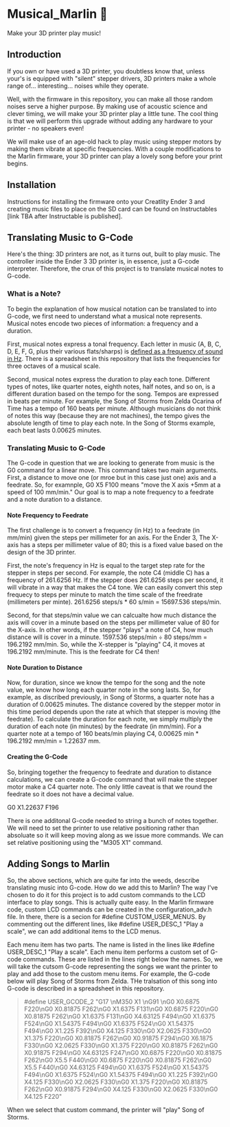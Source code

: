 # Musical_Marlin  :musical_score:
Make your 3D printer play music!

## Introduction
If you own or have used a 3D printer, you doubtless know that, unless your's is equipped with "silent" stepper drivers, 3D printers make a whole range of... interesting... noises while they operate.

Well, with the firmware in this repository, you can make all those random noises serve a higher purpose. By making use of acoustic science and clever timing, we will make your 3D printer play a little tune. The cool thing is that we will perform this upgrade without adding any hardware to your printer - no speakers even!

We will make use of an age-old hack to play music using stepper motors by making them vibrate at specific frequencies. With a couple modifications to the Marlin firmware, your 3D printer can play a lovely song before your print begins.

## Installation
Instructions for installing the firmware onto your Creatlity Ender 3 and creating music files to place on the SD card can be found on Instructables [link TBA after Instructable is published].

## Translating Music to G-Code
Here's the thing: 3D printers are not, as it turns out, built to play music. The controller inside the Ender 3 3D printer is, in essence, just a G-code interpreter. Therefore, the crux of this project is to translate musical notes to G-code.

### What is a Note?
To begin the explanation of how musical notation can be translated to into G-code, we first need to understand what a musical note represents. Musical notes encode two pieces of information: a frequency and a duration.

First, musical notes express a tonal frequency. Each letter in music (A, B, C, D, E, F, G, plus their various flats/sharps) is [defined as a frequency of sound in Hz](https://en.wikipedia.org/wiki/Piano_key_frequencies). There is a spreadsheet in this repository that lists the frequencies for three octaves of a musical scale.

Second, musical notes express the duration to play each tone. Different types of notes, like quarter notes, eighth notes, half notes, and so on, is a different duration based on the tempo for the song. Tempos are expressed in beats per minute. For example, the Song of Storms from Zelda Ocarina of Time has a tempo of 160 beats per minute. Although musicians do not think of notes this way (because they are not machines), the tempo gives the absolute length of time to play each note. In the Song of Storms example, each beat lasts 0.00625 minutes.

### Translating Music to G-Code
The G-code in question that we are looking to generate from music is the G0 command for a linear move. This command takes two main arguments. First, a distance to move one (or mroe but in this case just one) axis and a feedrate. So, for examnple, G0 X5 F100 means "move the X axis +5mm at a speed of 100 mm/min." Our goal is to map a note frequency to a feedrate and a note duration to a distance.

#### Note Frequency to Feedrate
The first challenge is to convert a frequency (in Hz) to a feedrate (in mm/min) given the steps per millimeter for an axis. For the Ender 3, The X-axis has a steps per millimeter value of 80; this is a fixed value based on the design of the 3D printer.

First, the note's frequency in Hz is equal to the target step rate for the stepper in steps per second. For example, the note C4 (middle C) has a frequency of 261.6256 Hz. If the stepper does 261.6256 steps per second, it will vibrate in a way that makes the C4 tone. We can easily convert this step frequecy to steps per minute to match the time scale of the freedrate (millimeters per minte). 261.6256 steps/s * 60 s/min = 15697.536 steps/min. 

Second, for that steps/min value we can calcualte how much distance the axis will cover in a minute based on the steps per millimeter value of 80 for the X-axis. In other words, if the stepper "plays" a note of C4, how much distance will is cover in a minute. 1597.536 steps/min ÷ 80 steps/mm = 196.2192 mm/min. So, while the X-stepper is "playing" C4, it moves at 196.2192 mm/minute. This is the feedrate for C4 then!

#### Note Duration to Distance
Now, for duration, since we know the tempo for the song and the note value, we know how long each quarter note in the song lasts. So, for example, as discribed previously, in Song of Storms, a quarter note has a duration of 0.00625 minutes. The distance covered by the stepper motor in this time period depends upon the rate at which that stepper is moving (the feedrate). To calculate the duration for each note, we simply multiply the duration of each note (in minutes) by the feedrate (in mm/min). For a quarter note at a tempo of 160 beats/min playing C4, 0.00625 min * 196.2192 mm/min = 1.22637 mm.

#### Creating the G-Code
So, bringing together the frequency to feedrate and duration to distance calculations, we can create a G-code command that will make the stepper motor make a C4 quarter note. The only little caveat is that we round the feedrate so it does not have a decimal value.

G0 X1.22637 F196

There is one additonal G-code needed to string a bunch of notes together. We will need to set the printer to use relative positioning rather than absoluate so it will keep moving along as we issue more commands. We can set relative positioning using the "M305 X1" command.

## Adding Songs to Marlin
So, the above sections, which are quite far into the weeds, describe translating music into G-code. How do we add this to Marlin? The way I've chosen to do it for this project is to add custom commands to the LCD interface to play songs. This is actually quite easy. In the Marlin firmware code, custom LCD commands can be created in the configuration_adv.h file. In there, there is a secion for #define CUSTOM_USER_MENUS. By commenting out the different lines, like #define USER_DESC_1 "Play a scale", we can add additional items to the LCD menus. 

Each menu item has two parts. The name is listed in the lines like #define USER_DESC_1 "Play a scale". Each menu item performs a custom set of G-code commands. These are listed in the lines right below the names. So, we will take the cutsom G-code representing the songs we want the printer to play and add those to the custom menu items. For example, the G-code below will play Song of Storms from Zelda. THe tralsation of this song into G-code is described in a spreadsheet in this repository.

> #define USER_GCODE_2 "G17 \nM350 X1 \nG91 \nG0 X0.6875 F220\nG0 X0.81875 F262\nG0 X1.6375 F131\nG0 X0.6875 F220\nG0 X0.81875 F262\nG0 X1.6375 F131\nG0 X4.63125 F494\nG0 X1.6375 F524\nG0 X1.54375 F494\nG0 X1.6375 F524\nG0 X1.54375 F494\nG0 X1.225 F392\nG0 X4.125 F330\nG0 X2.0625 F330\nG0 X1.375 F220\nG0 X0.81875 F262\nG0 X0.91875 F294\nG0 X6.1875 F330\nG0 X2.0625 F330\nG0 X1.375 F220\nG0 X0.81875 F262\nG0 X0.91875 F294\nG0 X4.63125 F247\nG0 X0.6875 F220\nG0 X0.81875 F262\nG0 X5.5 F440\nG0 X0.6875 F220\nG0 X0.81875 F262\nG0 X5.5 F440\nG0 X4.63125 F494\nG0 X1.6375 F524\nG0 X1.54375 F494\nG0 X1.6375 F524\nG0 X1.54375 F494\nG0 X1.225 F392\nG0 X4.125 F330\nG0 X2.0625 F330\nG0 X1.375 F220\nG0 X0.81875 F262\nG0 X0.91875 F294\nG0 X4.125 F330\nG0 X2.0625 F330\nG0 X4.125 F220"

When we select that custom command, the printer will "play" Song of Storms.
